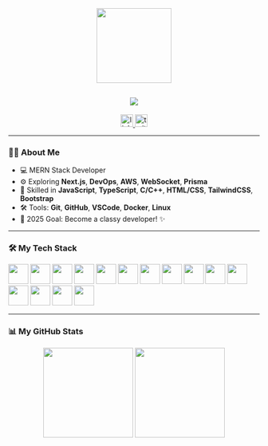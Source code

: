 <div align="center">
  <img height="150" src="https://media.tenor.com/y2JXkY1pXkwAAAAM/cat-computer.gif" />
</div>
<h2 align="center">
  <img src="https://readme-typing-svg.herokuapp.com?font=Fira+Code&size=30&pause=1000&color=1E90FF&center=true&vCenter=true&width=450&lines=⭐⭐⭐+Hey,+I+am+KIRTI+JIRATI!+👋;Welcome+to+my+GitHub!" />
</h2>



<div align="center">
  <a href="https://www.linkedin.com/in/kirtijirati07/" target="_blank">
    <img src="https://img.shields.io/static/v1?message=LinkedIn&logo=linkedin&label=&color=0077B5&logoColor=white&labelColor=&style=for-the-badge" height="25" alt="linkedin logo" />
  </a>
  <a href="https://x.com/kirtiii_7" target="_blank">
    <img src="https://img.shields.io/static/v1?message=Twitter&logo=twitter&label=&color=1DA1F2&logoColor=white&labelColor=&style=for-the-badge" height="25" alt="twitter logo" />
  </a>
</div>

---

### 👩‍💻 About Me

- 💻 MERN Stack Developer  
- ⚙️ Exploring **Next.js**, **DevOps**, **AWS**, **WebSocket**, **Prisma**  
- 🧠 Skilled in **JavaScript**, **TypeScript**, **C/C++**, **HTML/CSS**, **TailwindCSS**, **Bootstrap**  
- 🛠️ Tools: **Git**, **GitHub**, **VSCode**, **Docker**, **Linux**  
- 🎯 2025 Goal: Become a classy developer! ✨

---

### 🛠️ My Tech Stack

<div align="left">
  <img src="https://cdn.jsdelivr.net/gh/devicons/devicon/icons/html5/html5-original.svg" height="40" />
  <img src="https://cdn.jsdelivr.net/gh/devicons/devicon/icons/css3/css3-original.svg" height="40" />
  <img src="https://cdn.jsdelivr.net/gh/devicons/devicon/icons/javascript/javascript-original.svg" height="40" />
  <img src="https://cdn.jsdelivr.net/gh/devicons/devicon/icons/typescript/typescript-original.svg" height="40" />
  <img src="https://cdn.jsdelivr.net/gh/devicons/devicon/icons/react/react-original.svg" height="40" />
  <img src="https://cdn.jsdelivr.net/gh/devicons/devicon/icons/nextjs/nextjs-original.svg" height="40" />
  <img src="https://cdn.jsdelivr.net/gh/devicons/devicon/icons/nodejs/nodejs-original.svg" height="40" />
  <img src="https://cdn.jsdelivr.net/gh/devicons/devicon/icons/express/express-original.svg" height="40" />
  <img src="https://cdn.jsdelivr.net/gh/devicons/devicon/icons/mongodb/mongodb-original.svg" height="40" />
  <img src="https://cdn.jsdelivr.net/gh/devicons/devicon/icons/bootstrap/bootstrap-original.svg" height="40" />
  <img src="https://cdn.jsdelivr.net/gh/devicons/devicon/icons/tailwindcss/tailwindcss-plain.svg" height="40" />
  <img src="https://cdn.jsdelivr.net/gh/devicons/devicon/icons/git/git-original.svg" height="40" />
  <img src="https://cdn.jsdelivr.net/gh/devicons/devicon/icons/github/github-original.svg" height="40" />
  <img src="https://cdn.jsdelivr.net/gh/devicons/devicon/icons/docker/docker-original.svg" height="40" />
  <img src="https://cdn.jsdelivr.net/gh/devicons/devicon/icons/linux/linux-original.svg" height="40" />
</div>

---

### 📊 My GitHub Stats

<div align="center">
  <img src="https://github-readme-stats.vercel.app/api?username=kirtii73&show_icons=true&theme=radical&border_radius=10" height="180" />
  <img src="https://github-readme-stats.vercel.app/api/top-langs/?username=kirtii73&layout=compact&theme=radical&border_radius=10" height="180" />
</div>
